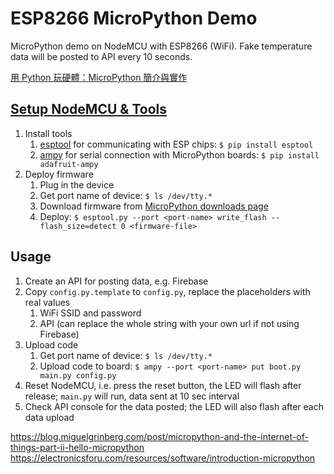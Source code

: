 # ESP8266 MicroPython Demo

MicroPython demo on NodeMCU with ESP8266 (WiFi). Fake temperature data will be posted to API every 10 seconds.

[用 Python 玩硬體：MicroPython 簡介與實作](https://pyliaorachel.github.io/blog/tech/python/2018/07/24/micropython-on-esp8266.html)

## [Setup NodeMCU & Tools](https://docs.micropython.org/en/latest/esp8266/esp8266/tutorial/intro.html)

1. Install tools
    1. [esptool](https://github.com/espressif/esptool) for communicating with ESP chips: `$ pip install esptool`
    2. [ampy](https://github.com/adafruit/ampy) for serial connection with MicroPython boards: `$ pip install adafruit-ampy`
2. Deploy firmware
    1. Plug in the device
    2. Get port name of device: `$ ls /dev/tty.*`
    3. Download firmware from [MicroPython downloads page](http://micropython.org/download#esp8266)
    4. Deploy: `$ esptool.py --port <port-name> write_flash --flash_size=detect 0 <firmware-file>`

## Usage

1. Create an API for posting data, e.g. Firebase
2. Copy `config.py.template` to `config.py`, replace the placeholders with real values
    1. WiFi SSID and password
    2. API (can replace the whole string with your own url if not using Firebase)
3. Upload code
    1. Get port name of device: `$ ls /dev/tty.*`
    2. Upload code to board: `$ ampy --port <port-name> put boot.py main.py config.py`
4. Reset NodeMCU, i.e. press the reset button, the LED will flash after release; `main.py` will run, data sent at 10 sec interval
5. Check API console for the data posted; the LED will also flash after each data upload

https://blog.miguelgrinberg.com/post/micropython-and-the-internet-of-things-part-ii-hello-micropython
https://electronicsforu.com/resources/software/introduction-micropython
